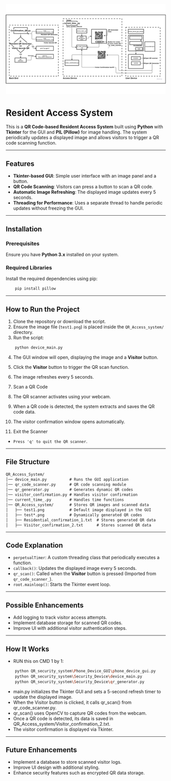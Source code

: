 ![Alt text](flowchart.png)

# Resident Access System

This is a **QR Code-based Resident Access System** built using **Python** with **Tkinter** for the GUI and **PIL (Pillow)** for image handling. The system periodically updates a displayed image and allows visitors to trigger a QR code scanning function.

---
## Features
- **Tkinter-based GUI**: Simple user interface with an image panel and a button.
- **QR Code Scanning**: Visitors can press a button to scan a QR code.
- **Automatic Image Refreshing**: The displayed image updates every 5 seconds.
- **Threading for Performance**: Uses a separate thread to handle periodic updates without freezing the GUI.

---
## Installation

### Prerequisites
Ensure you have **Python 3.x** installed on your system.

### Required Libraries
Install the required dependencies using pip:
```sh
    pip install pillow
```

---
## How to Run the Project
1. Clone the repository or download the script.
2. Ensure the image file (`test1.png`) is placed inside the `QR_Access_system/` directory.
3. Run the script:
``` sh
    python device_main.py
```
4. The GUI window will open, displaying the image and a **Visitor** button.
5. Click the **Visitor** button to trigger the QR scan function.
6. The image refreshes every 5 seconds.
7. Scan a QR Code
8. The QR scanner activates using your webcam.
9. When a QR code is detected, the system extracts and saves the QR code data.
10. The visitor confirmation window opens automatically.

11. Exit the Scanner
- `Press 'q' to quit the QR scanner`.

---
## File Structure
```
QR_Access_System/
│── device_main.py          # Runs the GUI application
│── qr_code_scanner.py      # QR code scanning module
│── qr_generator.py         # Generates dynamic QR codes
│── visitor_confirmation.py # Handles visitor confirmation
│── current_time_.py        # Handles time functions
│── QR_Access_system/       # Stores QR images and scanned data
│   ├── test1.png           # Default image displayed in the GUI
│   ├── test*.png           # Dynamically generated QR codes
│   ├── Residential_confirmation_1.txt  # Stores generated QR data
│   ├── Visitor_confirmation_2.txt      # Stores scanned QR data
```


---
## Code Explanation
- `perpetualTimer`: A custom threading class that periodically executes a function.
- `callback()`: Updates the displayed image every 5 seconds.
- `qr_scan()`: Called when the **Visitor** button is pressed (Imported from `qr_code_scanner_`).
- `root.mainloop()`: Starts the Tkinter event loop.

---
## Possible Enhancements
- Add logging to track visitor access attempts.
- Implement database storage for scanned QR codes.
- Improve UI with additional visitor authentication steps.

---
## How It Works
- RUN this on CMD 1 by 1:
```bash
    python QR_security_system\Phone_Device_GUI\phone_device_gui.py
    python QR_security_system\Security_Device\device_main.py
    python QR_security_system\Security_Device\qr_generator.py

```
- main.py initializes the Tkinter GUI and sets a 5-second refresh timer to update the displayed image.
- When the Visitor button is clicked, it calls qr_scan() from qr_code_scanner.py.
- qr_scan() uses OpenCV to capture QR codes from the webcam.
- Once a QR code is detected, its data is saved in QR_Access_system/Visitor_confirmation_2.txt.
- The visitor confirmation is displayed via Tkinter.

---
## Future Enhancements
- Implement a database to store scanned visitor logs.
- Improve UI design with additional styling.
- Enhance security features such as encrypted QR data storage.






